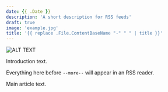 ```yaml
---
date: {{ .Date }}
description: 'A short description for RSS feeds'
draft: true
image: 'example.jpg'
title: '{{ replace .File.ContentBaseName "-" " " | title }}'
---
```


![ALT TEXT](/images/article-img.jpg)

Introduction text.

Everything here before `--more--` will appear in an RSS reader.

<!--more-->

Main article text.
